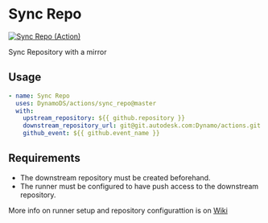 # Sync Repo

[![Sync Repo (Action)](https://github.com/DynamoDS/actions/actions/workflows/sync_repo_action.yml/badge.svg)](https://github.com/DynamoDS/actions/actions/workflows/sync_repo_action.yml)

Sync Repository with a mirror

## Usage

```yaml
- name: Sync Repo
  uses: DynamoDS/actions/sync_repo@master
  with:
    upstream_repository: ${{ github.repository }}
    downstream_repository_url: git@git.autodesk.com:Dynamo/actions.git
    github_event: ${{ github.event_name }}
```

## Requirements

- The downstream repository must be created beforehand.
- The runner must be configured to have push access to the downstream repository.

More info on runner setup and repository configurattion is on [Wiki](https://wiki.autodesk.com/display/GEN/Dynamo+Reusable+Workflows+and+Composite+Actions)
